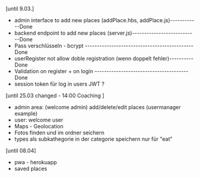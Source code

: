 [until 9.03.] 

- admin interface to add new places (addPlace.hbs, addPlace.js)------------Done
- backend endpoint to add new places (server.js)---------------------------Done
- Pass verschlüsseln - bcrypt ---------------------------------------------Done
- userRegister not allow doble registration (wenn doppelt fehler)----------Done
- Validation on register + on login ---------------------------------------Done
- session token für log in users JWT ?


[until 25.03  changed - 14:00 Coaching ] 

- admin area: (welcome admin)  add/delete/edit places (usermanager example)
- user:  welcome user 
- Maps - Geolocation
- Fotos finden und im ordner seichern
- types als subkathegorie in der categorie speichern nur für "eat"

[until 08.04]

- pwa - herokuapp 
- saved places 

